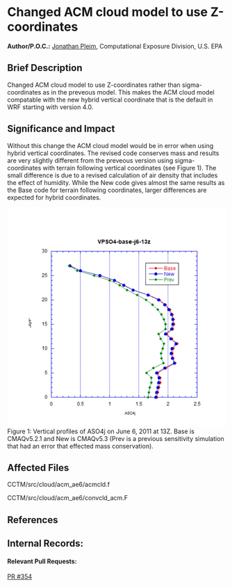 # Changed ACM cloud model to use Z-coordinates

**Author/P.O.C.:** [Jonathan Pleim](mailto:pleim.jon@epa.gov), Computational Exposure Division, U.S. EPA

## Brief Description

Changed ACM cloud model to use Z-coordinates rather than sigma-coordinates as in the preveous model.  This makes the ACM cloud model compatable with the new hybrid vertical coordinate that is the default in WRF starting with version 4.0.  

## Significance and Impact
Without this change the ACM cloud model would be in error when using hybrid vertical coordinates.  The revised code conserves mass and results are very slightly different from the preveous version using sigma-coordinates with terrain following vertical coordinates (see Figure 1).  The small difference is due to a revised calculation of air density that includes the effect of humidity. While the New code gives almost the same results as the Base code for terrain following coordinates, larger differences are expected for hybrid coordinates. 

![aso4j](vertical_profile_aso4j.PNG)
Figure 1: Vertical profiles of ASO4j on June 6, 2011 at 13Z.  Base is CMAQv5.2.1 and New is CMAQv5.3 (Prev is a previous sensitivity simulation that had an error that effected mass conservation).    

## Affected Files
CCTM/src/cloud/acm_ae6/acmcld.f

CCTM/src/cloud/acm_ae6/convcld_acm.F

## References
## Internal Records:
#### Relevant Pull Requests:
[PR #354](https://github.com/USEPA/CMAQ_Dev/pull/354)
